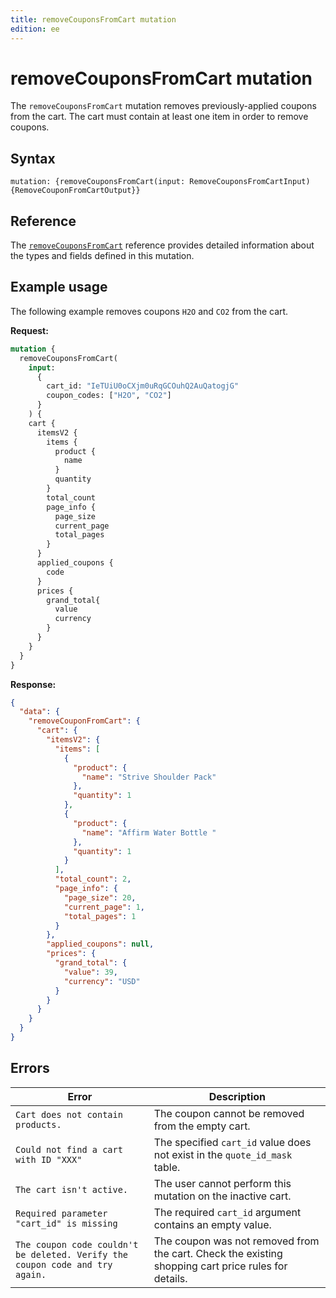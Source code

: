 ```yaml
---
title: removeCouponsFromCart mutation
edition: ee
---
```


# removeCouponsFromCart mutation

The `removeCouponsFromCart` mutation removes previously-applied coupons from the cart. The cart must contain at least one item in order to remove coupons.

## Syntax

`mutation: {removeCouponsFromCart(input: RemoveCouponsFromCartInput)  {RemoveCouponFromCartOutput}}`

## Reference

The [`removeCouponsFromCart`](https://developer.adobe.com/commerce/webapi/graphql-api/index.html#mutation-removeCouponsFromCart) reference provides detailed information about the types and fields defined in this mutation.

## Example usage

The following example removes coupons `H2O` and `CO2` from the cart.

**Request:**

```graphql
mutation {
  removeCouponsFromCart(
    input:
      {
        cart_id: "IeTUiU0oCXjm0uRqGCOuhQ2AuQatogjG"
        coupon_codes: ["H2O", "CO2"]
      }
    ) {
    cart {
      itemsV2 {
        items {
          product {
            name
          }
          quantity
        }
        total_count
        page_info {
          page_size
          current_page
          total_pages
        }
      }
      applied_coupons {
        code
      }
      prices {
        grand_total{
          value
          currency
        }
      }
    }
  }
}
```

**Response:**

```json
{
  "data": {
    "removeCouponFromCart": {
      "cart": {
        "itemsV2": {
          "items": [
            {
              "product": {
                "name": "Strive Shoulder Pack"
              },
              "quantity": 1
            },
            {
              "product": {
                "name": "Affirm Water Bottle "
              },
              "quantity": 1
            }
          ],
          "total_count": 2,
          "page_info": {
            "page_size": 20,
            "current_page": 1,
            "total_pages": 1
          }          
        },
        "applied_coupons": null,
        "prices": {
          "grand_total": {
            "value": 39,
            "currency": "USD"
          }
        }
      }
    }
  }
}
```

## Errors

Error | Description
--- | ---
`Cart does not contain products.` | The coupon cannot be removed from the empty cart.
`Could not find a cart with ID "XXX"` | The specified `cart_id` value does not exist in the `quote_id_mask` table.
`The cart isn't active.` | The user cannot perform this mutation on the inactive cart.
`Required parameter "cart_id" is missing` | The required `cart_id` argument contains an empty value.
`The coupon code couldn't be deleted. Verify the coupon code and try again.` | The coupon was not removed from the cart. Check the existing shopping cart price rules for details.

